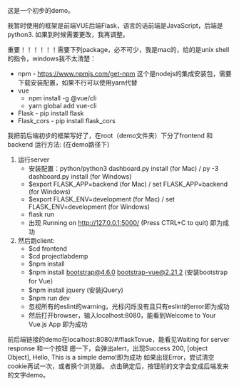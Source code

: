 这是一个初步的demo。

我暂时使用的框架是前端VUE后端Flask，语言的话前端是JavaScript，后端是python3. 如果到时候需要更改，我再调整。

重要！！！！！！需要下列package，必不可少，我是mac的，给的是unix shell的指令，windows我不太清楚：
* npm - https://www.npmjs.com/get-npm 这个是nodejs的集成安装包，需要下载安装配置，如果不行可以使用yarn代替
* vue
    * npm install -g @vue/cli
    * yarn global add vue-cli
* Flask - pip install flask
* Flask_cors - pip install flask_cors

我把前后端初步的框架写好了，在root（demo文件夹）下分了frontend 和 backend
运行方法: (在demo路径下)
1. 运行server
    * 安装配置：python/python3 dashboard.py install (for Mac) / py -3 dashboard.py install (for Windows)
    * $export FLASK_APP=backend (for Mac) / set FLASK_APP=backend (for Windows)
    * $export FLASK_ENV=development (for Mac) / set FLASK_ENV=development (for Windows)
    * flask run
    * 出现 Running on http://127.0.0.1:5000/ (Press CTRL+C to quit) 即为成功
2. 然后跑client:
    * $cd frontend
    * $cd projectlabdemp
    * $npm install
    * $npm install bootstrap@4.6.0 bootstrap-vue@2.21.2 (安装bootstrap for Vue）
    * $npm install jquery (安装jQuery)
    * $npm run dev
    * 忽视所有的eslint的warning，光标闪烁没有且只有eslint的error即为成功
    * 然后打开browser，输入localhost:8080，能看到Welcome to Your Vue.js App 即为成功

前后端链接的demo在localhost:8080/#/flaskTovue，能看见Waiting for server response 和一个按钮
摁一下，会弹出alert，出现Success 200, [object Object], Hello, This is a simple demo!即为成功
如果出现Error，尝试清空cookie再试一次，或者换个浏览器。
点击确定后，按钮前的文字会变成后端发来的文字demo。
